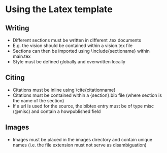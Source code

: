 # Using the Latex template

## Writing

* Different sections must be written in different .tex documents
* E.g. the vision should be contained within a vision.tex file
* Sections can then be imported using \include{sectioname} within main.tex
* Style must be defined globally and overwritten locally

## Citing

* Citations must be inline using \cite{citationname}
* Citations must be contained within a {section}.bib file (where section is the name of the section)
* If a url is used for the source, the bibtex entry must be of type misc (@misc) and contain a howpublished field

## Images

* Images must be placed in the images directory and contain unique names (i.e. the file extension must not serve as
  disambiguation)
